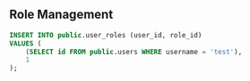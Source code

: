 ## Role Management

```sql
INSERT INTO public.user_roles (user_id, role_id)
VALUES (
    (SELECT id FROM public.users WHERE username = 'test'),
    1
);
```
